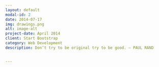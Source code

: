 ```yaml
---
layout: default
modal-id: 2
date: 2014-07-17
img: drawings.png
alt: image-alt
project-date: April 2014
client: Start Bootstrap
category: Web Development
description: Don’t try to be original try to be good. —	PAUL RAND 


---
```


